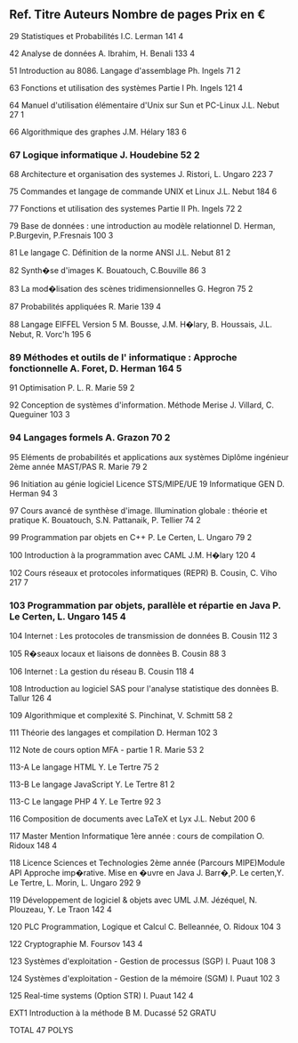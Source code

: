 Ref. 	Titre	Auteurs	Nombre de pages	Prix en €
---

29	Statistiques et Probabilités	I.C. Lerman	141	4

42	Analyse de données	A. Ibrahim, H. Benali	133	4

51	Introduction au 8086. Langage d'assemblage	Ph. Ingels	71	2

63	Fonctions et utilisation des systèmes Partie I	Ph. Ingels	121	4

64	Manuel d'utilisation élémentaire d'Unix sur Sun et PC-Linux	J.L. Nebut	27	1

66	Algorithmique des graphes	J.M. Hélary	183	6

### 67	Logique informatique	J. Houdebine	52	2

68	Architecture et organisation des systemes	J. Ristori, L. Ungaro	223	7

75	Commandes et langage de commande UNIX et Linux	J.L. Nebut	184	6

 77	Fonctions et utilisation des systemes Partie II	Ph. Ingels	72	2

79	Base de données : une introduction au modèle relationnel	D. Herman, P.Burgevin, P.Fresnais	100	3

81	Le langage C. Définition de la norme ANSI	J.L. Nebut	81	2

82	Synth�se d'images	K. Bouatouch, C.Bouville	86	3

83	La mod�lisation des scènes tridimensionnelles	G. Hegron	75	2

87	Probabilités appliquées	R. Marie	139	4

88	Langage EIFFEL Version 5	M. Bousse, J.M. H�lary, B. Houssais, J.L. Nebut, R. Vorc'h	195	6

### 89	Méthodes et outils de l' informatique : Approche fonctionnelle	A. Foret, D. Herman	164	5

91	Optimisation P. L.	R. Marie	59	2

92	Conception de systèmes d'information. Méthode Merise	J. Villard, C. Queguiner	103	3

### 94	Langages formels	A. Grazon	70	2

95	Eléments de probabilités et applications aux systèmes Diplôme ingénieur 2ème année MAST/PAS	R. Marie	79	2

96	Initiation au génie logiciel Licence STS/MIPE/UE 19 Informatique GEN	D. Herman	94	3

97	Cours avancé de synthèse d'image. Illumination globale : théorie et pratique	K. Bouatouch, S.N. Pattanaik, P. Tellier	74	2

99	Programmation par objets en C++	P. Le Certen, L. Ungaro	79	2

100	Introduction à la programmation avec CAML	J.M. H�lary	120	4

102	Cours réseaux et protocoles informatiques (REPR)	B. Cousin, C. Viho	217	7

### 103	Programmation par objets, parallèle et répartie en Java	P. Le Certen, L. Ungaro	145	4

104	Internet : Les protocoles de transmission de données	B. Cousin	112	3

105	R�seaux locaux et liaisons de donnèes	B. Cousin	88	3

106	Internet : La gestion du réseau	B. Cousin	118	4

108	Introduction au logiciel SAS pour l'analyse statistique des donnèes	B. Tallur	126	4

109	Algorithmique et complexité	S. Pinchinat, V. Schmitt	58	2

111	Théorie des langages et compilation	D. Herman	102	3

112	Note de cours option MFA - partie 1	R. Marie	53	2

113-A	Le langage HTML	Y. Le Tertre	75	2

113-B	Le langage JavaScript	Y. Le Tertre	81	2

113-C	Le langage PHP 4	Y. Le Tertre	92	3

116	Composition de documents avec LaTeX et Lyx	J.L. Nebut	200	6

117	Master Mention Informatique 1ère année : cours de compilation	O. Ridoux	148	4

118	Licence Sciences et Technologies 2ème année (Parcours MIPE)Module API Approche imp�rative. Mise en �uvre en Java	J. Barr�,P. Le certen,Y. Le Tertre, L. Morin, L. Ungaro	292	9

119	Développement de logiciel & objets avec UML	J.M. Jézéquel, N. Plouzeau, Y. Le Traon	142	4

120	PLC Programmation, Logique et Calcul	C. Belleannée, O. Ridoux	104	3

122	Cryptographie	M. Foursov	143	4

123	Systèmes d'exploitation - Gestion de processus (SGP)	I. Puaut	108	3

124	Systèmes d'exploitation - Gestion de la mémoire (SGM)	I. Puaut	102	3

125	Real-time systems (Option STR)	I. Puaut	142	4

EXT1	Introduction à la méthode B	M. Ducassé	52	GRATU

TOTAL 47 POLYS
